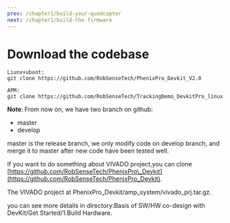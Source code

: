 ```yaml
---
prev: /chapter1/build-your-quadcopter
next: /chapter1/build-the-firmware
---
```


# Download the codebase

```text
Liunx+uboot:
git clone https://github.com/RobSenseTech/PhenixPro_Devkit_V2.0

APM:
git clone https://github.com/RobSenseTech/TrackingDemo_DevkitPro_linux
```

**Note**: From now on, we have two branch on github:

* master
* develop

master is the release branch, we only modify code on develop branch, and merge it to master after new code have been tested well.

If you want to do something about VIVADO project,you can clone [https://github.com/RobSenseTech/PhenixPro\_Devkit](https://github.com/RobSenseTech/PhenixPro_Devkit).

The VIVADO project at PhenixPro\_Devkit/amp\_system/vivado\_prj.tar.gz.

you can see more details in directory:Basis of SW/HW co-design with DevKit/Get Started/1.Build Hardware.

